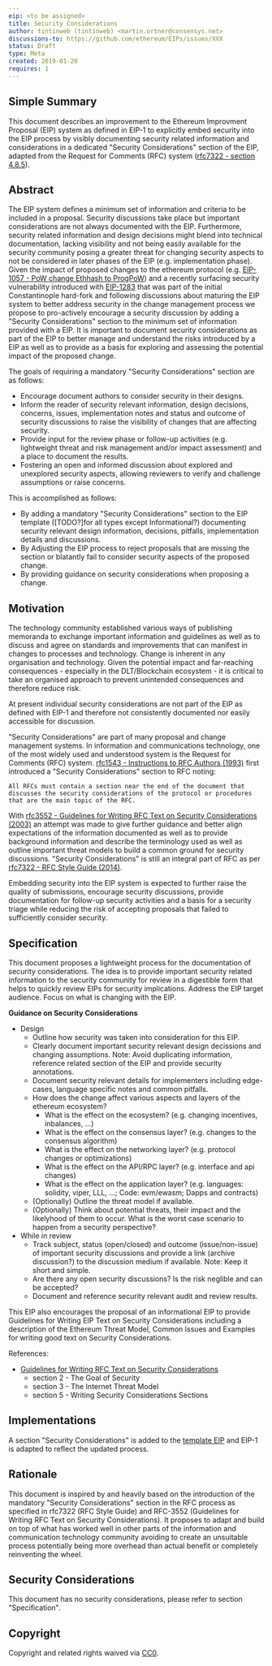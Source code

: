 ```yaml
---
eip: <to be assigned>
title: Security Considerations
author: tintinweb (tintinweb) <martin.ortner@consensys.net>
discussions-to: https://github.com/ethereum/EIPs/issues/XXX
status: Draft
type: Meta
created: 2019-01-20
requires: 1
---
```


<!--You can leave these HTML comments in your merged EIP and delete the visible duplicate text guides, they will not appear and may be helpful to refer to if you edit it again. This is the suggested template for new EIPs. Note that an EIP number will be assigned by an editor. When opening a pull request to submit your EIP, please use an abbreviated title in the filename, `eip-draft_title_abbrev.md`. The title should be 44 characters or less.-->

## Simple Summary
<!--"If you can't explain it simply, you don't understand it well enough." Provide a simplified and layman-accessible explanation of the EIP.-->

This document describes an improvement to the Ethereum Improvment Proposal (EIP) system as defined in EIP-1 to explicitly embed security into the EIP process by visibly documenting security related information and considerations in a dedicated "Security Considerations" section of the EIP, adapted from the Request for Comments (RFC) system ([rfc7322 - section 4.8.5](https://tools.ietf.org/html/rfc7322#section-4.8.5)).


## Abstract
<!--A short (~200 word) description of the technical issue being addressed.-->

The EIP system defines a minimum set of information and criteria to be included in a proposal. Security discussions take place but important considerations are not always documented with the EIP. Furthermore, security related information and design decisions might blend into technical documentation, lacking visibility and not being easily available for the security community posing a greater threat for changing security aspects to not be considered in later phases of the EIP (e.g. implementation phase). Given the impact of proposed changes to the ethereum protocol (e.g. [EIP-1057 - PoW change Ethhash to ProgPoW](https://github.com/ethereum/EIPs/blob/master/EIPS/eip-1057.md)) and a recently surfacing security vulnerability introduced with [EIP-1283](https://github.com/ethereum/EIPs/blob/master/EIPS/eip-1283.md) that was part of the initial Constantinople hard-fork and following discussions about maturing the EIP system to better address security in the change management process we propose to pro-actively encourage a security discussion by adding a "Security Considerations" section to the minimum set of information provided with a EIP. It is important to document security considerations as part of the EIP to better manage and understand the risks introduced by a EIP as well as to provide as a basis for exploring and assessing the potential impact of the proposed change. 

The goals of requiring a mandatory "Security Considerations" section are as follows:

- Encourage document authors to consider security in their designs.
- Inform the reader of security relevant information, design decisions, concerns, issues, implementation notes and status and outcome of security discussions to raise the visibility of changes that are affecting security.
- Provide input for the review phase or follow-up activities (e.g. lightweight threat and risk management and/or impact assessment) and a place to document the results.
- Fostering an open and informed discussion about explored and unexplored security aspects, allowing reviewers to verify and challenge assumptions or raise concerns.

This is accomplished as follows:

- By adding a mandatory "Security Considerations" section to the EIP template ([TODO?]for all types except Informational?) documenting security relevant design information, decisions, pitfalls, implementation details and discussions.
- By Adjusting the EIP process to reject proposals that are missing the section or blatantly fail to consider security aspects of the proposed change.
- By providing guidance on security considerations when proposing a change.


## Motivation
<!--The motivation is critical for EIPs that want to change the Ethereum protocol. It should clearly explain why the existing protocol specification is inadequate to address the problem that the EIP solves. EIP submissions without sufficient motivation may be rejected outright.-->

The technology community established various ways of publishing memoranda to exchange important information and guidelines as well as to discuss and agree on standards and improvements that can manifest in changes to processes and technology.
Change is inherent in any organisation and technology. Given the potential impact and far-reaching consequences - especially in the DLT/Blockchain ecosystem - it is critical to take an organised approach to prevent unintended consequences and therefore reduce risk.

At present individual security considerations are not part of the EIP as defined with EIP-1 and therefore not consistently documented nor easily accessible for discussion.

"Security Considerations" are part of many proposal and change management systems. In information and communications technology, one of the most widely used and understood system is the Request for Comments (RFC) system. [rfc1543 - Instructions to RFC Authors (1993)](https://tools.ietf.org/html/rfc1543#section-8) first introduced a "Security Considerations" section to RFC noting:

    All RFCs must contain a section near the end of the document that
    discusses the security considerations of the protocol or procedures
    that are the main topic of the RFC.

With [rfc3552 - Guidelines for Writing RFC Text on Security Considerations (2003)](https://tools.ietf.org/html/rfc3552) an attempt was made to give further guidance and better align expectations of the information documented as well as to provide background information and describe the terminology used as well as outline important threat models to build a common ground for security discussions. "Security Considerations" is still an integral part of RFC as per [rfc7322 - RFC Style Guide (2014)](https://tools.ietf.org/html/rfc7322#section-4.8.5).

Embedding security into the EIP system is expected to further raise the quality of submissions, encourage security discussions, provide documentation for follow-up security activities and a basis for a security triage while reducing the risk of accepting proposals that failed to sufficiently consider security.


## Specification
<!--The technical specification should describe the syntax and semantics of any new feature. The specification should be detailed enough to allow competing, interoperable implementations for any of the current Ethereum platforms (go-ethereum, parity, cpp-ethereum, ethereumj, ethereumjs, and [others](https://github.com/ethereum/wiki/wiki/Clients)).-->

This document proposes a lightweight process for the documentation of security considerations. The idea is to provide important security related information to the security community for review in a digestible form that helps to quickly review EIPs for security implications. Address the EIP target audience. Focus on what is changing with the EIP.

**Guidance on Security Considerations**

* Design 
  * Outline how security was taken into consideration for this EIP. 
  * Clearly document important security relevant design decissions and changing assumptions. Note: Avoid duplicating information, reference related section of the EIP and provide security annotations.
  * Document security relevant details for implementers including edge-cases, language specific notes and common pitfalls.
  * How does the change affect various aspects and layers of the ethereum ecosystem?
    * What is the effect on the ecosystem? (e.g. changing incentives, inbalances, ...)
    * What is the effect on the consensus layer? (e.g. changes to the consensus algorithm)
    * What is the effect on the networking layer? (e.g. protocol changes or optimizations)
    * What is the effect on the API/RPC layer? (e.g. interface and api changes)
    * What is the effect on the application layer? (e.g. languages: solidity, viper, LLL, ...; Code: evm/ewasm; Dapps and contracts)
  * (Optionally) Outline the threat model if available.
  * (Optionally) Think about potential threats, their impact and the likelyhood of them to occur. What is the worst case scenario to happen from a security perspective?
* While in review
  * Track subject, status (open/closed) and outcome (issue/non-issue) of important security discussions and provide a link (archive discussion?) to the discussion medium if available. Note: Keep it short and simple.
  * Are there any open security discussions? Is the risk neglible and can be accepted?
  * Document and reference security relevant audit and review results.
   

This EIP also encourages the proposal of an informational EIP to provide Guidelines for Writing EIP Text on Security Considerations including a description of the Ethereum Threat Model, Common Issues and Examples for writing good text on Security Considerations.
 

References:

* [Guidelines for Writing RFC Text on Security Considerations](https://tools.ietf.org/html/rfc3552)
  * section 2 - The Goal of Security
  * section 3 - The Internet Threat Model
  * section 5 - Writing Security Considerations Sections

## Implementations
<!--The implementations must be completed before any EIP is given status "Final", but it need not be completed before the EIP is accepted. While there is merit to the approach of reaching consensus on the specification and rationale before writing code, the principle of "rough consensus and running code" is still useful when it comes to resolving many discussions of API details.-->

A section "Security Considerations" is added to the [template EIP](https://github.com/ethereum/EIPs/blob/master/eip-X.md) and EIP-1 is adapted to reflect the updated process.

## Rationale
<!--The rationale fleshes out the specification by describing what motivated the design and why particular design decisions were made. It should describe alternate designs that were considered and related work, e.g. how the feature is supported in other languages. The rationale may also provide evidence of consensus within the community, and should discuss important objections or concerns raised during discussion.-->

This document is inspired by and heavily based on the introduction of the mandatory "Security Considerations" section in the RFC process as specified in rfc7322 (RFC Style Guide) and RFC-3552 (Guidelines for Writing RFC Text on Security Considerations). It proposes to adapt and build on top of what has worked well in other parts of the information and communication technology community avoiding to create an unsuitable process potentially being more overhead than actual benefit or completely reinventing the wheel.


## Security Considerations
<!--All EIPs must contain a section that discusses the security
    considerations relevant to the specification; see "Guidelines for
   Writing RFC Text on Security Considerations" [DRAFT EIP-XXX-THIS-EIP] for more
   information.-->

This document has no security considerations, please refer to section "Specification".


## Copyright
Copyright and related rights waived via [CC0](https://creativecommons.org/publicdomain/zero/1.0/).
